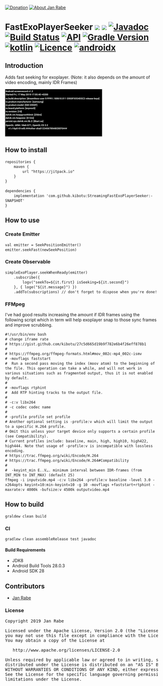 [![Donation](https://img.shields.io/badge/buy%20me%20a%20beer-brightgreen.svg)](https://www.paypal.me/janrabe/5) [![About Jan Rabe](https://img.shields.io/badge/about-me-green.svg)](https://about.me/janrabe)
# FastExoPlayerSeeker [![](https://jitpack.io/v/kibotu/FastExoPlayerSeeker.svg)](https://jitpack.io/#kibotu/FastExoPlayerSeeker) [![](https://jitpack.io/v/kibotu/FastExoPlayerSeeker/month.svg)](https://jitpack.io/#kibotu/FastExoPlayerSeeker) [![Javadoc](https://img.shields.io/badge/javadoc-SNAPSHOT-green.svg)](https://jitpack.io/com/github/kibotu/FastExoPlayerSeeker/master-SNAPSHOT/javadoc/index.html) [![Build Status](https://travis-ci.org/kibotu/FastExoPlayerSeeker.svg?branch=master)](https://travis-ci.org/kibotu/FastExoPlayerSeeker) [![API](https://img.shields.io/badge/API-16%2B-brightgreen.svg?style=flat)](https://android-arsenal.com/api?level=15)  [![Gradle Version](https://img.shields.io/badge/gradle-5.4.1-green.svg)](https://docs.gradle.org/current/release-notes) [![kotlin](https://img.shields.io/badge/kotlin-1.3.31-green.svg)](https://kotlinlang.org/) [![Licence](https://img.shields.io/badge/licence-Apache%202-blue.svg)](https://raw.githubusercontent.com/kibotu/FastExoPlayerSeeker/master/LICENSE) [![androidx](https://img.shields.io/badge/androidx-brightgreen.svg)](https://developer.android.com/topic/libraries/support-library/refactor)

## Introduction

Adds fast seeking for exoplayer. (Note: it also depends on the amount of video encoding, mainly IDR Frames)

![demo](demo.gif)

## How to install

    repositories {
        maven {
            url "https://jitpack.io"
        }
    }

    dependencies {
        implementation 'com.github.kibotu:StreamingFastExoPlayerSeeker:-SNAPSHOT'
    }

## How to use

### Create Emitter

    val emitter = SeekPositionEmitter()
    emitter.seekFast(newSeekPosition)

### Create Observable

    simpleExoPlayer.seekWhenReady(emitter)
        .subscribe({
            logv("seekTo=${it.first} isSeeking=${it.second}")
        }, { loge("${it.message}") })
        .addTo(subscriptions) // don't forget to dispose when you're done!

### FFMpeg

I've had good results increasing the amount if IDR frames using the following script which in term will help exoplayer snap to those sync frames and improve scrubbing.

    #!/usr/bin/env bash
    # change iframe rate
    # https://gist.github.com/kibotu/27c5d665d19b9f782e6b4f26eff878b1
    #
    # https://ffmpeg.org/ffmpeg-formats.html#mov_002c-mp4_002c-ismv
    # -movflags faststart
    #  Run a second pass moving the index (moov atom) to the beginning of the file. This operation can take a while, and will not work in various situations such as fragmented output, thus it is not enabled by default.
    #
    # -movflags rtphint
    #  Add RTP hinting tracks to the output file.
    #
    # -c:v libx264
    # -c codec codec name
    #
    # -profile profile set profile
    # Another optional setting is -profile:v which will limit the output to a specific H.264 profile.
    # Omit this unless your target device only supports a certain profile (see Compatibility).
    # Current profiles include: baseline, main, high, high10, high422, high444. Note that usage of -profile:v is incompatible with lossless encoding.
    # https://trac.ffmpeg.org/wiki/Encode/H.264
    # https://trac.ffmpeg.org/wiki/Encode/H.264#Compatibility
    #
    #  -keyint_min E..V…. minimum interval between IDR-frames (from INT_MIN to INT_MAX) (default 25)
    ffmpeg -i inputvide.mp4 -c:v libx264 -profile:v baseline -level 3.0 -x264opts keyint=10:min-keyint=10 -g 10 -movflags +faststart+rtphint -maxrate:v 4000k -bufsize:v 4500k outputvideo.mp4


## How to build

    graldew clean build

### CI

    gradlew clean assembleRelease test javadoc

#### Build Requirements

- JDK8
- Android Build Tools 28.0.3
- Android SDK 28

## Contributors

- [Jan Rabe](jan.rabe@kibotu.net)

### License

<pre>
Copyright 2019 Jan Rabe

Licensed under the Apache License, Version 2.0 (the "License");
you may not use this file except in compliance with the License.
You may obtain a copy of the License at

   http://www.apache.org/licenses/LICENSE-2.0

Unless required by applicable law or agreed to in writing, software
distributed under the License is distributed on an "AS IS" BASIS,
WITHOUT WARRANTIES OR CONDITIONS OF ANY KIND, either express or implied.
See the License for the specific language governing permissions and
limitations under the License.
</pre>
